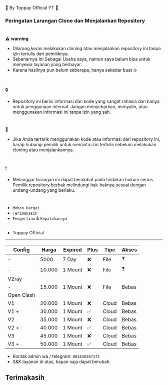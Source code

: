 🍚 By Toppay Official YT 🚀
### Peringatan Larangan Clone dan Menjalankan Repository
#
⚠️ **warning**
- Dilarang keras melakukan cloning atau menjalankan repository ini tanpa izin tertulis dari pemiliknya.
- Sebenarnya Ini Sebagai Usaha saya, namun saya belum bisa untuk menyewa layanan yang berbayar.
- Karena hasilnya pun belum seberapa, hanya sekedar buat ☕
#
🔒
- Repository ini berisi informasi dan kode yang sangat rahasia dan hanya untuk penggunaan internal. Jangan menyebarkan, menyalin, atau menggunakan informasi ini tanpa izin yang sah.
#
📩
- Jika Anda tertarik menggunakan kode atau informasi dari repository ini, harap hubungi pemilik untuk meminta izin tertulis sebelum melakukan cloning atau menjalankannya.
#
❗
- Melanggar larangan ini dapat berakibat pada tindakan hukum serius. Pemilik repository berhak melindungi hak-haknya sesuai dengan undang-undang yang berlaku.
#
- `Mohon Hargai`
- `Terimakasih`
- `Pengertian` & `Kepatuhannya`

##
- Toppay Official
---
| Config  | Harga   | Expired | Plus | Tipe  | Akses |
| ------- | ------- | ------- | ---- | ----- | ----- |
| -       | 5000    | 7 Day   |  ❌  | File  | ❓    |
| -       | 10.000  | 1 Mount |  ❌  | File  | ❓    |
| V2ray   |
| -       | 15.000  | 1 Mount |  ❌  | File  | Bebas |
| Open Clash |
|  V1     | 20.000  | 1 Mount |  ❌  | Cloud | Bebas |
|  V1 +   | 30.000  | 1 Mount |  ✅  | Cloud | Bebas |
|  V2     | 35.000  | 1 Mount |  ❌  | Cloud | Bebas |
|  V2 +   | 40.000  | 1 Mount |  ✅  | Cloud | Bebas |
|  V3     | 45.000  | 1 Mount |  ❌  | Cloud | Bebas |
|  V3 +   | 50.000  | 1 Mount |  ✅  | Cloud | Bebas |

- Kontak admin wa / telegram: `083838367172`
- S&K
 layanan di atas, kapan saja dapat berubah.

##
## Terimakasih
